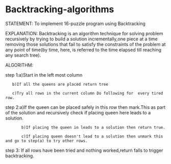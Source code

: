 # Backtracking-algorithms
STATEMENT:
To implement 16-puzzle program using Backtracking

EXPLANATION:
Backtracking is an algorithm technique for solving problem recursively by trying to build a solution incrementally,one piece at a time removing those solutions that fail to satisfy the constraints of the problem at any point of time(by time, here, is referred to the time elapsed till reaching any search tree).


ALGORITHM:

step 1:a)Start in the left most column

       b)If all the queens are placed return tree
       
       c)Try all rows in the current column Do following for  every tired row.     
      
           
             
step 2:a)If the queen can be placed safely in this row then mark.This as part of the solution and recursively  check 
           if placing queen here leads to a solution.
          
           b)If placing the queen in leads to a solution then return true.   
          
           c)If placing queen doesn't lead to a solution then unmark this and go to step(a) to try other rows.
        
        
step 3: If all rows have been tried and nothing worked,return 
           falls to trigger backtracking.
